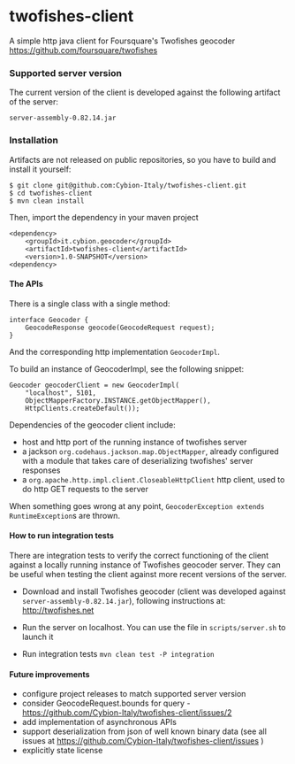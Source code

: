 twofishes-client
================

A simple http java client for Foursquare's Twofishes geocoder https://github.com/foursquare/twofishes

### Supported server version
The current version of the client is developed against the following artifact of the server: 

```
server-assembly-0.82.14.jar
```

### Installation
Artifacts are not released on public repositories, so you have to build and install it yourself: 

```
$ git clone git@github.com:Cybion-Italy/twofishes-client.git
$ cd twofishes-client
$ mvn clean install
```

Then, import the dependency in your maven project
```
<dependency>
    <groupId>it.cybion.geocoder</groupId>
    <artifactId>twofishes-client</artifactId>
    <version>1.0-SNAPSHOT</version>
<dependency>
```

#### The APIs
There is a single class with a single method: 
```
interface Geocoder {
	GeocodeResponse geocode(GeocodeRequest request); 
}
```

And the corresponding http implementation ```GeocoderImpl```. 

To build an instance of GeocoderImpl, see the following snippet: 

```
Geocoder geocoderClient = new GeocoderImpl(
	"localhost", 5101,
	ObjectMapperFactory.INSTANCE.getObjectMapper(), 
	HttpClients.createDefault());
```

Dependencies of the geocoder client include: 

* host and http port of the running instance of twofishes server
* a jackson ```org.codehaus.jackson.map.ObjectMapper```, 
already configured with a module that takes care of deserializing twofishes' server responses
* a ```org.apache.http.impl.client.CloseableHttpClient``` http client, 
used to do http GET requests to the server

When something goes wrong at any point, ```GeocoderException extends RuntimeException```s are thrown. 

#### How to run integration tests
There are integration tests to verify the correct functioning of the client against 
a locally running instance of  Twofishes geocoder server. 
They can be useful when testing the client against more recent versions of the server. 

* Download and install Twofishes geocoder (client was developed against ```server-assembly-0.82.14.jar```), 
following instructions at: http://twofishes.net

* Run the server on localhost. You can use the file in ```scripts/server.sh``` to launch it

* Run integration tests
```mvn clean test -P integration```

#### Future improvements
* configure project releases to match supported server version
* consider GeocodeRequest.bounds for query - https://github.com/Cybion-Italy/twofishes-client/issues/2
* add implementation of asynchronous APIs
* support deserialization from json of well known binary data 
(see all issues at https://github.com/Cybion-Italy/twofishes-client/issues )
* explicitly state license

#### 
